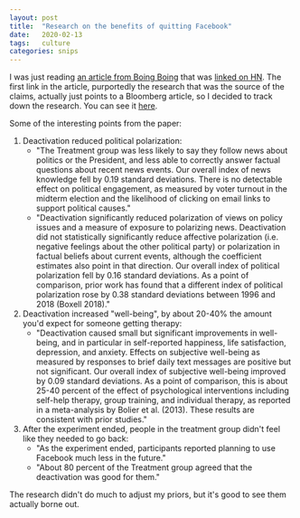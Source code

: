 ```yaml
---
layout: post
title:  "Research on the benefits of quitting Facebook"
date:   2020-02-13
tags:   culture
categories: snips
---
```


I was just reading [an article from Boing Boing](https://boingboing.net/2020/02/10/study-facebook-quitters-repor.html) that was [linked on HN](https://news.ycombinator.com/item?id=22320114). The first link in the article, purportedly the research that was the source of the claims, actually just points to a Bloomberg article, so I decided to track down the research. You can see it [here](https://web.stanford.edu/~gentzkow/research/facebook.pdf).

Some of the interesting points from the paper:

1. Deactivation reduced political polarization:
    * "The Treatment group was less likely to say they follow news about politics or the President, and less able to correctly answer factual questions about recent news events. Our overall index of news knowledge fell by 0.19 standard deviations. There is no detectable effect on political engagement, as measured by voter turnout in the midterm election and the likelihood of clicking on email links to support political causes."
    * "Deactivation significantly reduced polarization of views on policy issues and a measure of exposure to polarizing news. Deactivation did not statistically significantly reduce affective polarization (i.e. negative feelings about the other political party) or polarization in factual beliefs about current events, although the coefficient estimates also point in that direction. Our overall index of political polarization fell by 0.16 standard deviations. As a point of comparison, prior work has found that a different index of political polarization rose by 0.38 standard deviations between 1996 and 2018 (Boxell 2018)."
2. Deactivation increased "well-being", by about 20-40% the amount you'd expect for someone getting therapy:
    * "Deactivation caused small but significant improvements in well-being, and in particular in self-reported happiness, life satisfaction, depression, and anxiety. Effects on subjective well-being as measured by responses to brief daily text messages are positive but not significant. Our overall index of subjective well-being improved by 0.09 standard deviations. As a point of comparison, this is about 25-40 percent of the effect of psychological interventions including self-help therapy, group training, and individual therapy, as reported in a meta-analysis by Bolier et al. (2013). These results are consistent with prior studies."
3. After the experiment ended, people in the treatment group didn't feel like they needed to go back:
    * "As the experiment ended, participants reported planning to use Facebook much less in the future."
    * "About 80 percent of the Treatment group agreed that the deactivation was good for them."

The research didn't do much to adjust my priors, but it's good to see them actually borne out.

